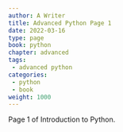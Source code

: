 ```yaml
---
author: A Writer
title: Advanced Python Page 1
date: 2022-03-16
type: page
book: python
chapter: advanced
tags:
 - advanced python
categories:
 - python
 - book
weight: 1000
---
```


Page 1 of Introduction to Python.